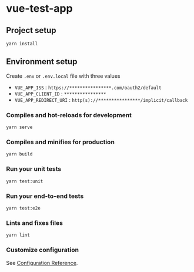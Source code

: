 # vue-test-app

## Project setup
```
yarn install
```

## Environment setup

Create `.env` or `.env.local` file with three values

- `VUE_APP_ISS` : `https://****************.com/oauth2/default`
- `VUE_APP_CLIENT_ID` : `****************`
- `VUE_APP_REDIRECT_URI` : `http(s)://****************/implicit/callback`

### Compiles and hot-reloads for development
```
yarn serve
```

### Compiles and minifies for production
```
yarn build
```

### Run your unit tests
```
yarn test:unit
```

### Run your end-to-end tests
```
yarn test:e2e
```

### Lints and fixes files
```
yarn lint
```

### Customize configuration
See [Configuration Reference](https://cli.vuejs.org/config/).
